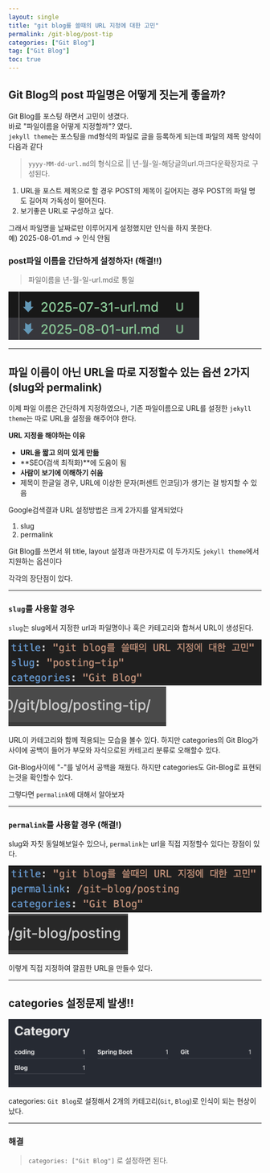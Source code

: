 ```yaml
---
layout: single
title: "git blog를 쓸때의 URL 지정에 대한 고민"
permalink: /git-blog/post-tip
categories: ["Git Blog"]
tag: ["Git Blog"]
toc: true
---
```


## Git Blog의 post 파일명은 어떻게 짓는게 좋을까?

Git Blog를 포스팅 하면서 고민이 생겼다.  
바로 "파일이름을 어떻게 지정할까"? 였다.  
`jekyll theme`는 포스팅을 md형식의 파일로 글을 등록하게 되는데 파일의 제목 양식이 다음과 같다

> `yyyy-MM-dd-url.md`의 형식으로 || 년-월-일-해당글의url.마크다운확장자로 구성된다.

1. URL을 포스트 제목으로 할 경우 POST의 제목이 길어지는 경우 POST의 파일 명도 길어져 가독성이 떨어진다.
2. 보기좋은 URL로 구성하고 싶다.

그래서 파일명을 날짜로만 이루어지게 설정했지만 인식을 하지 못한다.  
예) 2025-08-01.md -> 인식 안됨

### post파일 이름을 간단하게 설정하자! (해결!!)

> 파일이름을 년-월-일-url.md로 통일

<img src="/images/2025-08-01-url/filename-solve.png">

---

## 파일 이름이 아닌 URL을 따로 지정할수 있는 옵션 2가지 (slug와 permalink)

이제 파일 이름은 간단하게 지정하였으나, 기존 파일이름으로 URL를 설정한 `jekyll theme`는 따로 URL을 설정을 해주어야 한다.

**URL 지정을 해야하는 이유**

- **URL을 짧고 의미 있게 만듦**
- **SEO(검색 최적화)**에 도움이 됨
- **사람이 보기에 이해하기 쉬움**
- 제목이 한글일 경우, URL에 이상한 문자(퍼센트 인코딩)가 생기는 걸 방지할 수 있음

Google검색결과 URL 설정방법은 크게 2가지를 알게되었다

1. slug
2. permalink

Git Blog를 쓰면서 위 title, layout 설정과 마찬가지로 이 두가지도 `jekyll theme`에서 지원하는 옵션이다

각각의 장단점이 있다.

---

### `slug`를 사용할 경우

`slug`는 slug에서 지정한 url과 파일명이나 혹은 카테고리와 합쳐서 URL이 생성된다.

<img src="/images/2025-08-01-url/slug.png">

<img src="/images/2025-08-01-url/slug-url.png">

URL이 카테고리와 함께 적용되는 모습을 볼수 있다. 하지만 categories의 Git Blog가 사이에 공백이 들어가 부모와 자식으로된 카테고리 분류로 오해할수 있다.

Git-Blog사이에 "-"를 넣어서 공백을 채웠다.
하지만 categories도 Git-Blog로 표현되는것을 확인할수 있다.

그렇다면 `permalink`에 대해서 알아보자

---

### `permalink`를 사용할 경우 (해결!)

slug와 자칫 동일해보일수 있으나, `permalink`는 url을 직접 지정할수 있다는 장점이 있다.

<img src="/images/2025-08-01-url/permalink.png">

<img src="/images/2025-08-01-url/permalink-url.png">

이렇게 직접 지정하여 깔끔한 URL을 만들수 있다.

---

## categories 설정문제 발생!!

<img src="/images/2025-08-01-url/categories.png">

categories: `Git Blog`로 설정해서 2개의 카테고리(`Git`, `Blog`)로 인식이 되는 현상이 났다.

---

### 해결

> `categories: ["Git Blog"]` 로 설정하면 된다.
